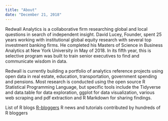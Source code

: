 ```yaml
---
title: "About"
date: "December 21, 2018"
---
```


Redwall Analytics is a collaborative firm researching global and local questions in search of independent insight. David Lucey, Founder, spent 25 years working with institutional global equity research with several top investment banking firms. He completed his Masters of Science in Business Analytics at New York University in May of 2018. In its fifth year, this is selective program was built to train senior executives to find and communicate wisdom in data.

Redwall is currently building a portfolio of analytics reference projects using open data in real estate, education, transportation, government spending and pensions. Most research is conducted using the open source R Statistical Programming Language, but specific tools include the Tidyverse and data.table for data exploration, ggplot for data visualization, various web scraping and pdf extraction and R Markdown for sharing findings.




List of R blogs
[R-bloggers](https://www.r-bloggers.com)
R news and tutorials contributed by hundreds of R bloggers

